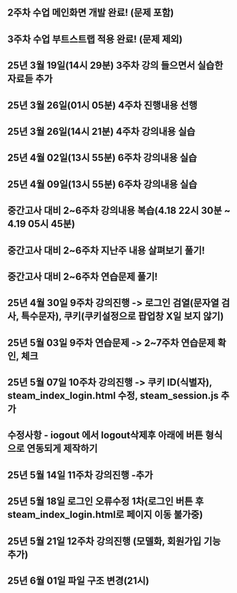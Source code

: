 ## 2주차 수업 메인화면 개발 완료! (문제 포함)
## 3주차 수업 부트스트랩 적용 완료! (문제 제외)
## 25년 3월 19일(14시 29분) 3주차 강의 들으면서 실습한 자료듣 추가
## 25년 3월 26일(01시 05분) 4주차 진행내용 선행
## 25년 3월 26일(14시 21분) 4주차 강의내용 실습
## 25년 4월 02일(13시 55분) 6주차 강의내용 실습
## 25년 4월 09일(13시 55분) 6주차 강의내용 실습
## 중간고사 대비 2~6주차 강의내용 복습(4.18 22시 30분 ~ 4.19 05시 45분)
## 중간고사 대비 2~6주차 지난주 내용 살펴보기 풀기!
## 중간고사 대비 2~6주차 연습문제 풀기!

## 25년 4월 30일 9주차 강의진행 -> 로그인 검열(문자열 검사, 특수문자), 쿠키(쿠키설정으로 팝업창 X일 보지 않기)
## 25년 5월 03일 9주차 연습문제 -> 2~7주차 연습문제 확인, 체크
## 25년 5월 07일 10주차 강의진행 -> 쿠키 ID(식별자), steam_index_login.html 수정, steam_session.js 추가
## 수정사항 - iogout <body class="text-center" onload="logout();">에서 logout삭제후 아래에 버튼 형식으로 연동되게 제작하기
## 25년 5월 14일 11주차 강의진행 -추가
## 25년 5월 18일 로그인 오류수정 1차(로그인 버튼 후 steam_index_login.html로 페이지 이동 불가중)
## 25년 5월 21일 12주차 강의진행 (모델화, 회원가입 기능 추가)
## 25년 6월 01일 파일 구조 변경(21시)









